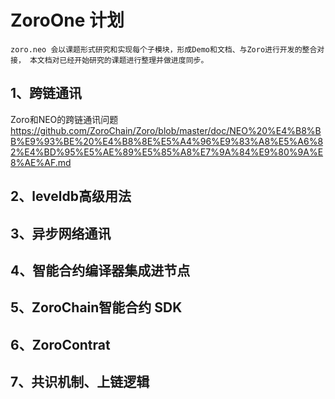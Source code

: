 # ZoroOne 计划
`zoro.neo 会以课题形式研究和实现每个子模块，形成Demo和文档、与Zoro进行开发的整合对接，
本文档对已经开始研究的课题进行整理并做进度同步。`
## 1、跨链通讯
Zoro和NEO的跨链通讯问题 
<https://github.com/ZoroChain/Zoro/blob/master/doc/NEO%20%E4%B8%BB%E9%93%BE%20%E4%B8%8E%E5%A4%96%E9%83%A8%E5%A6%82%E4%BD%95%E5%AE%89%E5%85%A8%E7%9A%84%E9%80%9A%E8%AE%AF.md>
## 2、leveldb高级用法
## 3、异步网络通讯
## 4、智能合约编译器集成进节点
## 5、ZoroChain智能合约 SDK
## 6、ZoroContrat
## 7、共识机制、上链逻辑